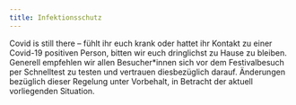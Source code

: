 ```yaml
---
title: Infektionsschutz
---
```

Covid is still there – fühlt ihr euch krank oder hattet ihr Kontakt zu einer Covid-19 positiven Person, bitten wir euch dringlichst zu Hause zu bleiben. Generell empfehlen wir allen Besucher*innen sich vor dem Festivalbesuch per Schnelltest zu testen und vertrauen diesbezüglich darauf. Änderungen bezüglich dieser Regelung unter Vorbehalt, in Betracht der aktuell vorliegenden Situation.